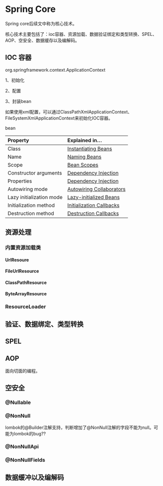 # Spring Core 

Spring core后续文中称为核心技术。

核心技术主要包括了：ioc容器、资源加载、数据验证绑定和类型转换、SPEL、AOP、空安全、数据缓存以及编解码。

## IOC 容器

org.springframework.context.ApplicationContext

1、初始化

2、配置

3、封装bean

如果使用xml配置，可以通过ClassPathXmlApplicationContext、FileSystemXmlApplicationContext来初始化IOC容器。



bean

| Property                 | Explained in…                                                |
| :----------------------- | :----------------------------------------------------------- |
| Class                    | [Instantiating Beans](https://docs.spring.io/spring-framework/docs/current/spring-framework-reference/core.html#beans-factory-class) |
| Name                     | [Naming Beans](https://docs.spring.io/spring-framework/docs/current/spring-framework-reference/core.html#beans-beanname) |
| Scope                    | [Bean Scopes](https://docs.spring.io/spring-framework/docs/current/spring-framework-reference/core.html#beans-factory-scopes) |
| Constructor arguments    | [Dependency Injection](https://docs.spring.io/spring-framework/docs/current/spring-framework-reference/core.html#beans-factory-collaborators) |
| Properties               | [Dependency Injection](https://docs.spring.io/spring-framework/docs/current/spring-framework-reference/core.html#beans-factory-collaborators) |
| Autowiring mode          | [Autowiring Collaborators](https://docs.spring.io/spring-framework/docs/current/spring-framework-reference/core.html#beans-factory-autowire) |
| Lazy initialization mode | [Lazy-initialized Beans](https://docs.spring.io/spring-framework/docs/current/spring-framework-reference/core.html#beans-factory-lazy-init) |
| Initialization method    | [Initialization Callbacks](https://docs.spring.io/spring-framework/docs/current/spring-framework-reference/core.html#beans-factory-lifecycle-initializingbean) |
| Destruction method       | [Destruction Callbacks](https://docs.spring.io/spring-framework/docs/current/spring-framework-reference/core.html#beans-factory-lifecycle-disposablebe) |



## 资源处理

### 内置资源加载类

#### UrlResoure



#### FileUrlResource



#### ClassPathResource



#### ByteArrayResource



### ResourceLoader



## 验证、数据绑定、类型转换



## SPEL



## AOP

面向切面的编程。



## 空安全

### @Nullable



### @NonNull

lombok的@Builder注解支持，判断增加了@NonNull注解的字段不能为null。可能为lombok的bug??

### @NonNullApi



### @NonNullFields



## 数据缓冲以及编解码

